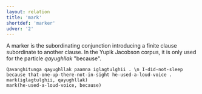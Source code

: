 ```yaml
---
layout: relation
title: 'mark'
shortdef: 'marker'
udver: '2'
---
```


A marker is the subordinating conjunction introducing a finite clause subordinate to another clause.
In the Yupik Jacobson corpus, it is only used for the particle _qayughllak_ "because".

~~~ sdparse
Qavanghitunga qayughllak paamna iglagtulghii . \n I-did-not-sleep because that-one-up-there-not-in-sight he-used-a-loud-voice .
mark(iglagtulghii, qayughllak)
mark(he-used-a-loud-voice, because)
~~~

<!-- Interlanguage links updated St lis 3 20:58:56 CET 2021 -->
